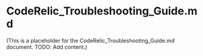 # CodeRelic_Troubleshooting_Guide.md

(This is a placeholder for the CodeRelic_Troubleshooting_Guide.md document. TODO: Add content.)
